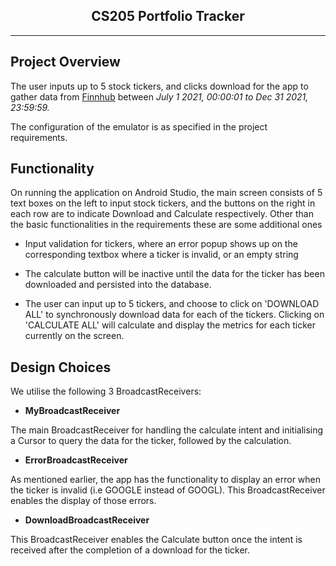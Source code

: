 <h2 align="center">
  CS205 Portfolio Tracker
</h2>

***
## Project Overview

The user inputs up to 5 stock tickers, and clicks download for the app to gather data from [Finnhub](https://finnhub.io) between *July 1 2021, 00:00:01 to Dec 31 2021, 23:59:59.*

The configuration of the emulator is as specified in the project requirements.

## Functionality

On running the application on Android Studio, the main screen consists of 5 text boxes on the left to input stock tickers, and the buttons on the right in each row are to indicate Download and Calculate respectively. Other than the basic functionalities in the requirements these are some additional ones

- Input validation for tickers, where an error popup shows up on the corresponding textbox where a ticker is invalid, or an empty string

- The calculate button will be inactive until the data for the ticker has been downloaded and persisted into the database.

- The user can input up to 5 tickers, and choose to click on 'DOWNLOAD ALL' to synchronously download data for each of the tickers. Clicking on 'CALCULATE ALL' will calculate and display the metrics for each ticker currently on the screen.

## Design Choices

We utilise the following 3 BroadcastReceivers:

- **MyBroadcastReceiver**

The main BroadcastReceiver for handling the calculate intent and initialising a Cursor to query the data for the ticker, followed by the calculation.

- **ErrorBroadcastReceiver**

As mentioned earlier, the app has the functionality to display an error when the ticker is invalid (i.e GOOGLE instead of GOOGL). This BroadcastReceiver enables the display of those errors.

- **DownloadBroadcastReceiver** 

This BroadcastReceiver enables the Calculate button once the intent is received after the completion of a download for the ticker.